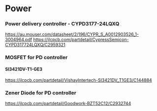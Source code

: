 


# Power

### Power delivery controller - CYPD3177-24LQXQ
https://au.mouser.com/datasheet/2/196/CYPR_S_A0012903526_1-3004964.pdf
https://jlcpcb.com/partdetail/CypressSemicon-CYPD317724LQXQ/C2959321


### MOSFET for PD controller 
#### SI3421DV-T1-GE3
https://jlcpcb.com/partdetail/VishayIntertech-SI3421DV_T1GE3/C144884

### Zener Diode for PD controller
https://jlcpcb.com/partdetail/Goodwork-BZT52C12/C2932744

